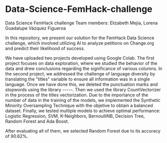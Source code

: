# Data-Science-FemHack-challenge
Data Science FemHack challenge
Team members:
Elizabeth Mejia,
Lorena Guadalupe Vázquez Figueroa

In this repository, we present our solution for the FemHack Data Science challenge, which involved utilizing AI to analyze petitions on Change.org and predict their likelihood of success.

We have uploaded two projects developed using Google Colab. The first project focuses on data exploration, where we studied the behavior of the data and drew conclusions regarding the significance of various columns. In the second project, we addressed the challenge of language diversity by translating the "titles" variable to ensure all information was in a single language. Once we have done this, we deleted the punctuation marks and stopwords using the library -----. Then we used the library CountVectorizer in the process of the titles vectorization. Due to the importance of the number of data in the training of the models, we implemented the Synthetic Minority Oversampling Technique with the objetive to obtain a balanced dataset. Finally, we tested multiple models to achieve optimal performance: Logistic Regression, SVM, K-Neighbors, BernoulliNB, Decision Tree, Random Forest and Ada Boost.

After evaluating all of them, we selected Random Forest due to its accuracy of 90.62%.
